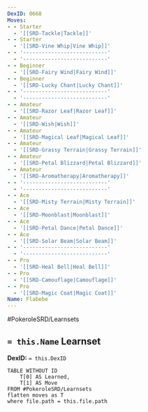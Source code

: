 ```yaml
---
DexID: 0668
Moves:
- - Starter
  - '[[SRD-Tackle|Tackle]]'
- - Starter
  - '[[SRD-Vine Whip|Vine Whip]]'
- - '---------------------------'
  - '---------------------------'
- - Beginner
  - '[[SRD-Fairy Wind|Fairy Wind]]'
- - Beginner
  - '[[SRD-Lucky Chant|Lucky Chant]]'
- - '---------------------------'
  - '---------------------------'
- - Amateur
  - '[[SRD-Razor Leaf|Razor Leaf]]'
- - Amateur
  - '[[SRD-Wish|Wish]]'
- - Amateur
  - '[[SRD-Magical Leaf|Magical Leaf]]'
- - Amateur
  - '[[SRD-Grassy Terrain|Grassy Terrain]]'
- - Amateur
  - '[[SRD-Petal Blizzard|Petal Blizzard]]'
- - Amateur
  - '[[SRD-Aromatherapy|Aromatherapy]]'
- - '---------------------------'
  - '---------------------------'
- - Ace
  - '[[SRD-Misty Terrain|Misty Terrain]]'
- - Ace
  - '[[SRD-Moonblast|Moonblast]]'
- - Ace
  - '[[SRD-Petal Dance|Petal Dance]]'
- - Ace
  - '[[SRD-Solar Beam|Solar Beam]]'
- - '---------------------------'
  - '---------------------------'
- - Pro
  - '[[SRD-Heal Bell|Heal Bell]]'
- - Pro
  - '[[SRD-Camouflage|Camouflage]]'
- - Pro
  - '[[SRD-Magic Coat|Magic Coat]]'
Name: Flabebe
---
```


#PokeroleSRD/Learnsets

## `= this.Name` Learnset

**DexID:** `= this.DexID`

```dataview
TABLE WITHOUT ID
    T[0] AS Learned,
    T[1] AS Move
FROM #PokeroleSRD/Learnsets
flatten moves as T
where file.path = this.file.path
```
